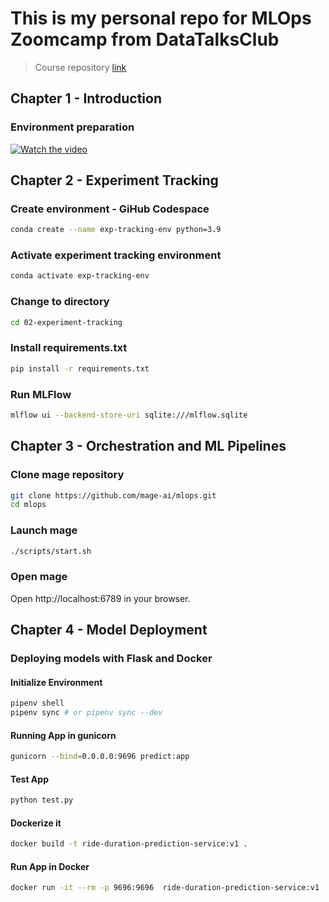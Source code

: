 # This is my personal repo for MLOps Zoomcamp from DataTalksClub
> Course repository [link](https://github.com/DataTalksClub/mlops-zoomcamp)
## Chapter 1 - Introduction
### Environment preparation
[![Watch the video](https://img.youtube.com/vi/MzcmWXYxi2s/hqdefault.jpg)](https://youtu.be/MzcmWXYxi2s)


## Chapter 2 - Experiment Tracking
### Create environment - GiHub Codespace
``` bash
conda create --name exp-tracking-env python=3.9
```

### Activate experiment tracking environment
``` bash
conda activate exp-tracking-env
```

### Change to directory
```bash
cd 02-experiment-tracking
```
### Install requirements.txt
```bash
pip install -r requirements.txt
```

### Run MLFlow
```bash
mlflow ui --backend-store-uri sqlite:///mlflow.sqlite
```


## Chapter 3 - Orchestration and ML Pipelines
### Clone mage repository
```bash
git clone https://github.com/mage-ai/mlops.git
cd mlops
```

### Launch mage
```bash
./scripts/start.sh
```
### Open mage
Open http://localhost:6789 in your browser.

## Chapter 4 - Model Deployment
### Deploying models with Flask and Docker
#### Initialize Environment
```bash
pipenv shell
pipenv sync # or pipenv sync --dev
```
#### Running App in gunicorn
```bash
gunicorn --bind=0.0.0.0:9696 predict:app
```
#### Test App
```bash
python test.py
```
#### Dockerize it
```bash
docker build -t ride-duration-prediction-service:v1 .
```
#### Run App in Docker
```bash
docker run -it --rm -p 9696:9696  ride-duration-prediction-service:v1
```

<!-- ## Chapter X - XXX
### Subjudul
